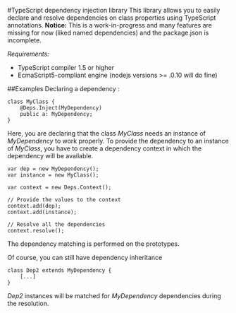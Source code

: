 #TypeScript dependency injection library
This library allows you to easily declare and resolve dependencies on class properties using
TypeScript annotations.
**Notice:** This is a work-in-progress and many features are missing for now (liked named dependencies) and the package.json is incomplete.

*Requirements:*

 - TypeScript compiler 1.5 or higher
 - EcmaScript5-compliant engine (nodejs versions >= .0.10 will do fine)

##Examples
Declaring a dependency :

	class MyClass {
		@Deps.Inject(MyDependency)
		public a: MyDependency;
	}

Here, you are declaring that the class *MyClass* needs an instance of *MyDependency* to work properly.
To provide the dependency to an instance of *MyClass*, you have to create a dependency context in which the dependency will be available.

	var dep = new MyDependency();
	var instance = new MyClass();
	
	var context = new Deps.Context();
	
	// Provide the values to the context
	context.add(dep);
	context.add(instance);
	
	// Resolve all the dependencies
	context.resolve();

The dependency matching is performed on the prototypes.

Of course, you can still have dependency inheritance 

	class Dep2 extends MyDependency {
		[...]
	}
*Dep2* instances will be matched for *MyDependency* dependencies during the resolution.

